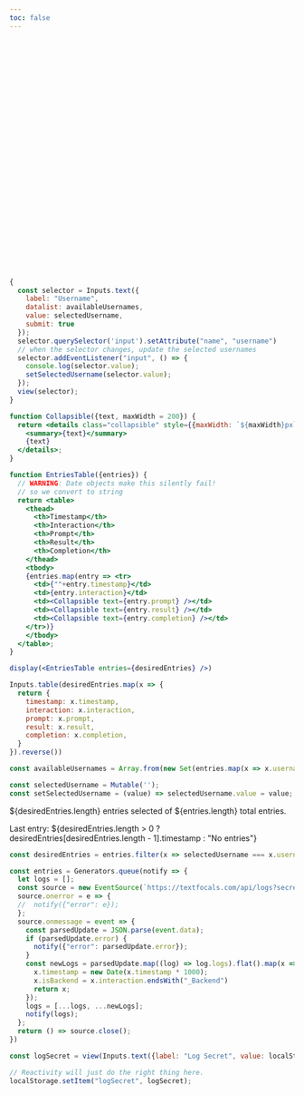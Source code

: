 ```yaml
---
toc: false
---
```


<div class="hero">
  <h1>Log Viewer</h1>
</div>

```js
{
  const selector = Inputs.text({
    label: "Username",
    datalist: availableUsernames,
    value: selectedUsername,
    submit: true
  });
  selector.querySelector('input').setAttribute("name", "username")
  // when the selector changes, update the selected usernames
  selector.addEventListener("input", () => {
    console.log(selector.value);
    setSelectedUsername(selector.value);
  });
  view(selector);
}
```


```jsx
function Collapsible({text, maxWidth = 200}) {
  return <details class="collapsible" style={{maxWidth: `${maxWidth}px`}}>
    <summary>{text}</summary>
    {text}
  </details>;
}
```

```jsx
function EntriesTable({entries}) {
  // WARNING: Date objects make this silently fail!
  // so we convert to string
  return <table>
    <thead>
      <th>Timestamp</th>
      <th>Interaction</th>
      <th>Prompt</th>
      <th>Result</th>
      <th>Completion</th>
    </thead>
    <tbody>
    {entries.map(entry => <tr>
      <td>{""+entry.timestamp}</td>
      <td>{entry.interaction}</td>
      <td><Collapsible text={entry.prompt} /></td>
      <td><Collapsible text={entry.result} /></td>
      <td><Collapsible text={entry.completion} /></td>
    </tr>)}
    </tbody>
  </table>;
}
```


```jsx
display(<EntriesTable entries={desiredEntries} />)
```

```js
Inputs.table(desiredEntries.map(x => {
  return {
    timestamp: x.timestamp,
    interaction: x.interaction,
    prompt: x.prompt,
    result: x.result,
    completion: x.completion,
  }
}).reverse())
```

```js
const availableUsernames = Array.from(new Set(entries.map(x => x.username))).sort();
```

```js
const selectedUsername = Mutable('');
const setSelectedUsername = (value) => selectedUsername.value = value;
```

${desiredEntries.length} entries selected of ${entries.length} total entries.

Last entry: ${desiredEntries.length > 0 ? desiredEntries[desiredEntries.length - 1].timestamp : "No entries"}


```js
const desiredEntries = entries.filter(x => selectedUsername === x.username);
```


```js
const entries = Generators.queue(notify => {
  let logs = [];
  const source = new EventSource(`https://textfocals.com/api/logs?secret=${logSecret}`);
  source.onerror = e => {
  //  notify({"error": e});
  };
  source.onmessage = event => {
    const parsedUpdate = JSON.parse(event.data);
    if (parsedUpdate.error) {
      notify({"error": parsedUpdate.error});
    }
    const newLogs = parsedUpdate.map((log) => log.logs).flat().map(x => {
      x.timestamp = new Date(x.timestamp * 1000);
      x.isBackend = x.interaction.endsWith("_Backend")
      return x;
    });
    logs = [...logs, ...newLogs];
    notify(logs);
  };
  return () => source.close();
})
```

```js
const logSecret = view(Inputs.text({label: "Log Secret", value: localStorage.getItem("logSecret") || ""}));
```

```js
// Reactivity will just do the right thing here.
localStorage.setItem("logSecret", logSecret);
```



<style>

.hero {
  display: flex;
  flex-direction: column;
  align-items: center;
  font-family: var(--sans-serif);
  margin: 4rem 0 8rem;
  text-wrap: balance;
  text-align: center;
}

.hero h1 {
  margin: 1rem 0;
  padding: 1rem 0;
  max-width: none;
  font-size: 14vw;
  font-weight: 900;
  line-height: 1;
  background: linear-gradient(30deg, var(--theme-foreground-focus), currentColor);
  -webkit-background-clip: text;
  -webkit-text-fill-color: transparent;
  background-clip: text;
}

.hero h2 {
  margin: 0;
  max-width: 34em;
  font-size: 20px;
  font-style: initial;
  font-weight: 500;
  line-height: 1.5;
  color: var(--theme-foreground-muted);
}

@media (min-width: 640px) {
  .hero h1 {
    font-size: 90px;
  }
}

details.collapsible {
  max-width: 200px;
}

details.collapsible summary {
  text-overflow: ellipsis;
  white-space: nowrap;
  overflow: hidden;
  direction: rtl;
}

</style>

